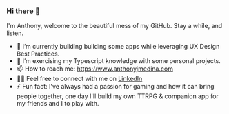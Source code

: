 ### Hi there 👋

I'm Anthony, welcome to the beautiful mess of my GitHub. Stay a while, and listen. 

- 🔭 I’m currently building building some apps while leveraging UX Design Best Practices.
- 🌱 I’m exercising my Typescript knowledge with some personal projects.
- 📫 How to reach me: <https://www.anthonyjmedina.com>
- 🤝🏼 Feel free to connect with me on [LinkedIn](https://www.linkedin.com/in/anthonyjmedina/) 
- ⚡ Fun fact: I've always had a passion for gaming and how it can bring people together, one day I'll build my own TTRPG & companion app for my friends and I to play with.
